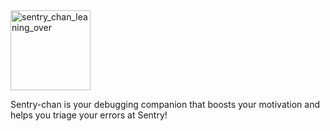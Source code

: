 <img width="128" height="128" alt="sentry_chan_leaning_over" src="https://github.com/user-attachments/assets/dc6d9045-4767-4cc9-b71b-649d95cbb2b9" />

Sentry-chan is your debugging companion that boosts your motivation and helps you triage your errors at Sentry!
